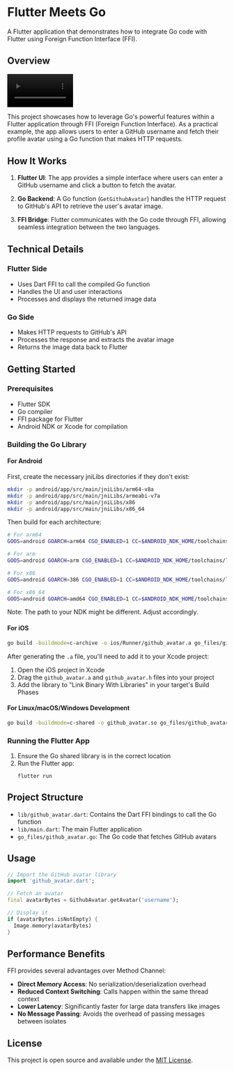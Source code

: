 # Flutter Meets Go

A Flutter application that demonstrates how to integrate Go code with Flutter using Foreign Function Interface (FFI).

## Overview

<video src="https://github.com/itsniaz/Flutter-Nested-Navigation/assets/25644101/7df28463-e5ca-4848-8f7f-86742b1cd2e1" width="30%" controls> </video>

This project showcases how to leverage Go's powerful features within a Flutter application through FFI (Foreign Function Interface). As a practical example, the app allows users to enter a GitHub username and fetch their profile avatar using a Go function that makes HTTP requests.

## How It Works

1. **Flutter UI**: The app provides a simple interface where users can enter a GitHub username and click a button to fetch the avatar.

2. **Go Backend**: A Go function (`GetGithubAvatar`) handles the HTTP request to GitHub's API to retrieve the user's avatar image.

3. **FFI Bridge**: Flutter communicates with the Go code through FFI, allowing seamless integration between the two languages.

## Technical Details

### Flutter Side
- Uses Dart FFI to call the compiled Go function
- Handles the UI and user interactions
- Processes and displays the returned image data

### Go Side
- Makes HTTP requests to GitHub's API
- Processes the response and extracts the avatar image
- Returns the image data back to Flutter

## Getting Started

### Prerequisites
- Flutter SDK
- Go compiler
- FFI package for Flutter
- Android NDK or Xcode for compilation

### Building the Go Library

#### For Android

First, create the necessary jniLibs directories if they don't exist:

```bash
mkdir -p android/app/src/main/jniLibs/arm64-v8a
mkdir -p android/app/src/main/jniLibs/armeabi-v7a
mkdir -p android/app/src/main/jniLibs/x86
mkdir -p android/app/src/main/jniLibs/x86_64
```

Then build for each architecture:

```bash
# For arm64
GOOS=android GOARCH=arm64 CGO_ENABLED=1 CC=$ANDROID_NDK_HOME/toolchains/llvm/prebuilt/darwin-x86_64/bin/aarch64-linux-android21-clang go build -buildmode=c-shared -o android/app/src/main/jniLibs/arm64-v8a/github_avatar.so go_files/github_avatar.go

# For arm
GOOS=android GOARCH=arm CGO_ENABLED=1 CC=$ANDROID_NDK_HOME/toolchains/llvm/prebuilt/darwin-x86_64/bin/armv7a-linux-androideabi21-clang go build -buildmode=c-shared -o android/app/src/main/jniLibs/armeabi-v7a/github_avatar.so go_files/github_avatar.go

# For x86
GOOS=android GOARCH=386 CGO_ENABLED=1 CC=$ANDROID_NDK_HOME/toolchains/llvm/prebuilt/darwin-x86_64/bin/i686-linux-android21-clang go build -buildmode=c-shared -o android/app/src/main/jniLibs/x86/github_avatar.so go_files/github_avatar.go

# For x86_64
GOOS=android GOARCH=amd64 CGO_ENABLED=1 CC=$ANDROID_NDK_HOME/toolchains/llvm/prebuilt/darwin-x86_64/bin/x86_64-linux-android21-clang go build -buildmode=c-shared -o android/app/src/main/jniLibs/x86_64/github_avatar.so go_files/github_avatar.go
```

Note: The path to your NDK might be different. Adjust accordingly.

#### For iOS
```bash
go build -buildmode=c-archive -o ios/Runner/github_avatar.a go_files/github_avatar.go
```

After generating the `.a` file, you'll need to add it to your Xcode project:
1. Open the iOS project in Xcode
2. Drag the `github_avatar.a` and `github_avatar.h` files into your project
3. Add the library to "Link Binary With Libraries" in your target's Build Phases

#### For Linux/macOS/Windows Development
```bash
go build -buildmode=c-shared -o github_avatar.so go_files/github_avatar.go
```

### Running the Flutter App
1. Ensure the Go shared library is in the correct location
2. Run the Flutter app:
   ```
   flutter run
   ```

## Project Structure
- `lib/github_avatar.dart`: Contains the Dart FFI bindings to call the Go function
- `lib/main.dart`: The main Flutter application
- `go_files/github_avatar.go`: The Go code that fetches GitHub avatars

## Usage

```dart
// Import the GitHub avatar library
import 'github_avatar.dart';

// Fetch an avatar
final avatarBytes = GithubAvatar.getAvatar('username');

// Display it
if (avatarBytes.isNotEmpty) {
  Image.memory(avatarBytes)
}
```

## Performance Benefits

FFI provides several advantages over Method Channel:
- **Direct Memory Access**: No serialization/deserialization overhead
- **Reduced Context Switching**: Calls happen within the same thread context
- **Lower Latency**: Significantly faster for large data transfers like images
- **No Message Passing**: Avoids the overhead of passing messages between isolates

## License
This project is open source and available under the [MIT License](LICENSE).
